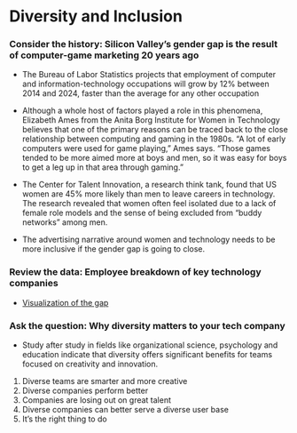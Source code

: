 # Diversity and Inclusion

### Consider the history: Silicon Valley’s gender gap is the result of computer-game marketing 20 years ago

+ The Bureau of Labor Statistics projects that employment of computer and information-technology occupations will grow by 12% between 2014 and 2024, faster than the average for any other occupation

+ Although a whole host of factors played a role in this phenomena, Elizabeth Ames from the Anita Borg Institute for Women in Technology believes that one of the primary reasons can be traced back to the close relationship between computing and gaming in the 1980s. “A lot of early computers were used for game playing,” Ames says. “Those games tended to be more aimed more at boys and men, so it was easy for boys to get a leg up in that area through gaming.”

+ The Center for Talent Innovation, a research think tank, found that US women are 45% more likely than men to leave careers in technology. The research revealed that women often feel isolated due to a lack of female role models and the sense of being excluded from “buddy networks” among men.

+ The advertising narrative around women and technology needs to be more inclusive if the gender gap is going to close.

### Review the data: Employee breakdown of key technology companies

+ [Visualization of the gap](https://informationisbeautiful.net/visualizations/diversity-in-tech/)

### Ask the question: Why diversity matters to your tech company

+ Study after study in fields like organizational science, psychology and education indicate that diversity offers significant benefits for teams focused on creativity and innovation.

1. Diverse teams are smarter and more creative 
2. Diverse companies perform better
3. Companies are losing out on great talent 
4. Diverse companies can better serve a diverse user base 
5. It’s the right thing to do
